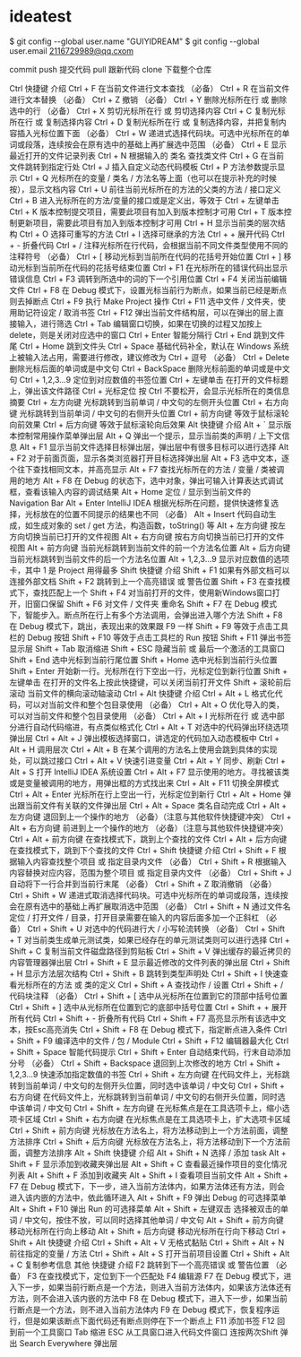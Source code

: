 # ideatest
$ git config --global user.name "GUIYIDREAM"
$ git config --global user.email 2116729989@qq.cxom

commit push 提交代码
pull  跟新代码
clone 下载整个仓库


Ctrl
快捷键	介绍
Ctrl + F	在当前文件进行文本查找 （必备）
Ctrl + R	在当前文件进行文本替换 （必备）
Ctrl + Z	撤销 （必备）
Ctrl + Y	删除光标所在行 或 删除选中的行 （必备）
Ctrl + X	剪切光标所在行 或 剪切选择内容
Ctrl + C	复制光标所在行 或 复制选择内容
Ctrl + D	复制光标所在行 或 复制选择内容，并把复制内容插入光标位置下面 （必备）
Ctrl + W	递进式选择代码块。可选中光标所在的单词或段落，连续按会在原有选中的基础上再扩展选中范围 （必备）
Ctrl + E	显示最近打开的文件记录列表
Ctrl + N	根据输入的 类名 查找类文件
Ctrl + G	在当前文件跳转到指定行处
Ctrl + J	插入自定义动态代码模板
Ctrl + P	方法参数提示显示
Ctrl + Q	光标所在的变量 / 类名 / 方法名等上面（也可以在提示补充的时候按），显示文档内容
Ctrl + U	前往当前光标所在的方法的父类的方法 / 接口定义
Ctrl + B	进入光标所在的方法/变量的接口或是定义出，等效于 Ctrl + 左键单击
Ctrl + K	版本控制提交项目，需要此项目有加入到版本控制才可用
Ctrl + T	版本控制更新项目，需要此项目有加入到版本控制才可用
Ctrl + H	显示当前类的层次结构
Ctrl + O	选择可重写的方法
Ctrl + I	选择可继承的方法
Ctrl + +	展开代码
Ctrl + -	折叠代码
Ctrl + /	注释光标所在行代码，会根据当前不同文件类型使用不同的注释符号 （必备）
Ctrl + [	移动光标到当前所在代码的花括号开始位置
Ctrl + ]	移动光标到当前所在代码的花括号结束位置
Ctrl + F1	在光标所在的错误代码出显示错误信息
Ctrl + F3	调转到所选中的词的下一个引用位置
Ctrl + F4	关闭当前编辑文件
Ctrl + F8	在 Debug 模式下，设置光标当前行为断点，如果当前已经是断点则去掉断点
Ctrl + F9	执行 Make Project 操作
Ctrl + F11	选中文件 / 文件夹，使用助记符设定 / 取消书签
Ctrl + F12	弹出当前文件结构层，可以在弹出的层上直接输入，进行筛选
Ctrl + Tab	编辑窗口切换，如果在切换的过程又加按上delete，则是关闭对应选中的窗口
Ctrl + Enter	智能分隔行
Ctrl + End	跳到文件尾
Ctrl + Home	跳到文件头
Ctrl + Space	基础代码补全，默认在 Windows 系统上被输入法占用，需要进行修改，建议修改为 Ctrl + 逗号 （必备）
Ctrl + Delete	删除光标后面的单词或是中文句
Ctrl + BackSpace	删除光标前面的单词或是中文句
Ctrl + 1,2,3...9	定位到对应数值的书签位置
Ctrl + 左键单击	在打开的文件标题上，弹出该文件路径
Ctrl + 光标定位	按 Ctrl 不要松开，会显示光标所在的类信息摘要
Ctrl + 左方向键	光标跳转到当前单词 / 中文句的左侧开头位置
Ctrl + 右方向键	光标跳转到当前单词 / 中文句的右侧开头位置
Ctrl + 前方向键	等效于鼠标滚轮向前效果
Ctrl + 后方向键	等效于鼠标滚轮向后效果
Alt
快捷键	介绍
Alt + `	显示版本控制常用操作菜单弹出层
Alt + Q	弹出一个提示，显示当前类的声明 / 上下文信息
Alt + F1	显示当前文件选择目标弹出层，弹出层中有很多目标可以进行选择
Alt + F2	对于前面页面，显示各类浏览器打开目标选择弹出层
Alt + F3	选中文本，逐个往下查找相同文本，并高亮显示
Alt + F7	查找光标所在的方法 / 变量 / 类被调用的地方
Alt + F8	在 Debug 的状态下，选中对象，弹出可输入计算表达式调试框，查看该输入内容的调试结果
Alt + Home	定位 / 显示到当前文件的 Navigation Bar
Alt + Enter	IntelliJ IDEA 根据光标所在问题，提供快速修复选择，光标放在的位置不同提示的结果也不同 （必备）
Alt + Insert	代码自动生成，如生成对象的 set / get 方法，构造函数，toString() 等
Alt + 左方向键	按左方向切换当前已打开的文件视图
Alt + 右方向键	按右方向切换当前已打开的文件视图
Alt + 前方向键	当前光标跳转到当前文件的前一个方法名位置
Alt + 后方向键	当前光标跳转到当前文件的后一个方法名位置
Alt + 1,2,3...9	显示对应数值的选项卡，其中 1 是 Project 用得最多
Shift
快捷键	介绍
Shift + F1	如果有外部文档可以连接外部文档
Shift + F2	跳转到上一个高亮错误 或 警告位置
Shift + F3	在查找模式下，查找匹配上一个
Shift + F4	对当前打开的文件，使用新Windows窗口打开，旧窗口保留
Shift + F6	对文件 / 文件夹 重命名
Shift + F7	在 Debug 模式下，智能步入。断点所在行上有多个方法调用，会弹出进入哪个方法
Shift + F8	在 Debug 模式下，跳出，表现出来的效果跟 F9 一样
Shift + F9	等效于点击工具栏的 Debug 按钮
Shift + F10	等效于点击工具栏的 Run 按钮
Shift + F11	弹出书签显示层
Shift + Tab	取消缩进
Shift + ESC	隐藏当前 或 最后一个激活的工具窗口
Shift + End	选中光标到当前行尾位置
Shift + Home	选中光标到当前行头位置
Shift + Enter	开始新一行。光标所在行下空出一行，光标定位到新行位置
Shift + 左键单击	在打开的文件名上按此快捷键，可以关闭当前打开文件
Shift + 滚轮前后滚动	当前文件的横向滚动轴滚动
Ctrl + Alt
快捷键	介绍
Ctrl + Alt + L	格式化代码，可以对当前文件和整个包目录使用 （必备）
Ctrl + Alt + O	优化导入的类，可以对当前文件和整个包目录使用 （必备）
Ctrl + Alt + I	光标所在行 或 选中部分进行自动代码缩进，有点类似格式化
Ctrl + Alt + T	对选中的代码弹出环绕选项弹出层
Ctrl + Alt + J	弹出模板选择窗口，讲选定的代码加入动态模板中
Ctrl + Alt + H	调用层次
Ctrl + Alt + B	在某个调用的方法名上使用会跳到具体的实现处，可以跳过接口
Ctrl + Alt + V	快速引进变量
Ctrl + Alt + Y	同步、刷新
Ctrl + Alt + S	打开 IntelliJ IDEA 系统设置
Ctrl + Alt + F7	显示使用的地方。寻找被该类或是变量被调用的地方，用弹出框的方式找出来
Ctrl + Alt + F11	切换全屏模式
Ctrl + Alt + Enter	光标所在行上空出一行，光标定位到新行
Ctrl + Alt + Home	弹出跟当前文件有关联的文件弹出层
Ctrl + Alt + Space	类名自动完成
Ctrl + Alt + 左方向键	退回到上一个操作的地方 （必备）（注意与其他软件快捷键冲突）
Ctrl + Alt + 右方向键	前进到上一个操作的地方 （必备）（注意与其他软件快捷键冲突）
Ctrl + Alt + 前方向键	在查找模式下，跳到上个查找的文件
Ctrl + Alt + 后方向键	在查找模式下，跳到下个查找的文件
Ctrl + Shift
快捷键	介绍
Ctrl + Shift + F	根据输入内容查找整个项目 或 指定目录内文件 （必备）
Ctrl + Shift + R	根据输入内容替换对应内容，范围为整个项目 或 指定目录内文件 （必备）
Ctrl + Shift + J	自动将下一行合并到当前行末尾 （必备）
Ctrl + Shift + Z	取消撤销 （必备）
Ctrl + Shift + W	递进式取消选择代码块。可选中光标所在的单词或段落，连续按会在原有选中的基础上再扩展取消选中范围 （必备）
Ctrl + Shift + N	通过文件名定位 / 打开文件 / 目录，打开目录需要在输入的内容后面多加一个正斜杠 （必备）
Ctrl + Shift + U	对选中的代码进行大 / 小写轮流转换 （必备）
Ctrl + Shift + T	对当前类生成单元测试类，如果已经存在的单元测试类则可以进行选择
Ctrl + Shift + C	复制当前文件磁盘路径到剪贴板
Ctrl + Shift + V	弹出缓存的最近拷贝的内容管理器弹出层
Ctrl + Shift + E	显示最近修改的文件列表的弹出层
Ctrl + Shift + H	显示方法层次结构
Ctrl + Shift + B	跳转到类型声明处
Ctrl + Shift + I	快速查看光标所在的方法 或 类的定义
Ctrl + Shift + A	查找动作 / 设置
Ctrl + Shift + /	代码块注释 （必备）
Ctrl + Shift + [	选中从光标所在位置到它的顶部中括号位置
Ctrl + Shift + ]	选中从光标所在位置到它的底部中括号位置
Ctrl + Shift + +	展开所有代码
Ctrl + Shift + -	折叠所有代码
Ctrl + Shift + F7	高亮显示所有该选中文本，按Esc高亮消失
Ctrl + Shift + F8	在 Debug 模式下，指定断点进入条件
Ctrl + Shift + F9	编译选中的文件 / 包 / Module
Ctrl + Shift + F12	编辑器最大化
Ctrl + Shift + Space	智能代码提示
Ctrl + Shift + Enter	自动结束代码，行末自动添加分号 （必备）
Ctrl + Shift + Backspace	退回到上次修改的地方
Ctrl + Shift + 1,2,3...9	快速添加指定数值的书签
Ctrl + Shift + 左方向键	在代码文件上，光标跳转到当前单词 / 中文句的左侧开头位置，同时选中该单词 / 中文句
Ctrl + Shift + 右方向键	在代码文件上，光标跳转到当前单词 / 中文句的右侧开头位置，同时选中该单词 / 中文句
Ctrl + Shift + 左方向键	在光标焦点是在工具选项卡上，缩小选项卡区域
Ctrl + Shift + 右方向键	在光标焦点是在工具选项卡上，扩大选项卡区域
Ctrl + Shift + 前方向键	光标放在方法名上，将方法移动到上一个方法前面，调整方法排序
Ctrl + Shift + 后方向键	光标放在方法名上，将方法移动到下一个方法前面，调整方法排序
Alt + Shift
快捷键	介绍
Alt + Shift + N	选择 / 添加 task
Alt + Shift + F	显示添加到收藏夹弹出层
Alt + Shift + C	查看最近操作项目的变化情况列表
Alt + Shift + F	添加到收藏夹
Alt + Shift + I	查看项目当前文件
Alt + Shift + F7	在 Debug 模式下，下一步，进入当前方法体内，如果方法体还有方法，则会进入该内嵌的方法中，依此循环进入
Alt + Shift + F9	弹出 Debug 的可选择菜单
Alt + Shift + F10	弹出 Run 的可选择菜单
Alt + Shift + 左键双击	选择被双击的单词 / 中文句，按住不放，可以同时选择其他单词 / 中文句
Alt + Shift + 前方向键	移动光标所在行向上移动
Alt + Shift + 后方向键	移动光标所在行向下移动
Ctrl + Shift + Alt
快捷键	介绍
Ctrl + Shift + Alt + V	无格式黏贴
Ctrl + Shift + Alt + N	前往指定的变量 / 方法
Ctrl + Shift + Alt + S	打开当前项目设置
Ctrl + Shift + Alt + C	复制参考信息
其他
快捷键	介绍
F2	跳转到下一个高亮错误 或 警告位置 （必备）
F3	在查找模式下，定位到下一个匹配处
F4	编辑源
F7	在 Debug 模式下，进入下一步，如果当前行断点是一个方法，则进入当前方法体内，如果该方法体还有方法，则不会进入该内嵌的方法中
F8	在 Debug 模式下，进入下一步，如果当前行断点是一个方法，则不进入当前方法体内
F9	在 Debug 模式下，恢复程序运行，但是如果该断点下面代码还有断点则停在下一个断点上
F11	添加书签
F12	回到前一个工具窗口
Tab	缩进
ESC	从工具窗口进入代码文件窗口
连按两次Shift	弹出 Search Everywhere 弹出层
